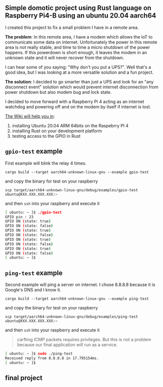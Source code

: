 ## Simple domotic project using Rust language on Raspberry Pi4-B using an ubuntu 20.04 aarch64

I created this project to fix a small problem I have in a remote area.

**The problem**: In this remote area, I have a modem which allows the IoT to communicate some data on internet. Unfortunately the power in this remote area is not really stable, and time to time a micro shutdown of the power happens. If this powerdown is short enough, it leaves the modem in an unknown state and it will never recover from the shutdown.

I can hear some of you saying: "Why don't you put a UPS?". Well that's a good idea, but I was looking at a more versatile solution and a fun project.

**The solution**: I decided to go smarter than just a UPS and look for an "any disconnect event" solution which would prevent internet disconnection from power shutdown but also modem bug and lock state.

I decided to move forward with a Raspberry Pi 4 acting as an internet watchdog and powering off and on the modem by itself if internet is lost.

[The Wiki will help you in](https://github.com/padonion/rust-raspberry-pi4-aarch64-domotic/wiki):

1. installing Ubuntu 20.04 ARM 64bits on the Raspebrry PI 4
2. installing Rust on your development platform
3. testing access to the GPIO in Rust

## `gpio-test` example

First example will blink the relay 4 times.

```
cargo build --target aarch64-unknown-linux-gnu --example gpio-test
```

and copy the binary for test on your raspberry

```
scp target/aarch64-unknown-linux-gnu/debug/examples/gpio-test ubuntu@XXX.XXX.XXX.XXX:~
```

and then `ssh` into your raspberry and execute it

```bash
[ ubuntu: ~ ]$ ./gpio-test 
GPIO pin : 23
GPIO ON (state: true)
GPIO ON (state: false)
GPIO ON (state: true)
GPIO ON (state: false)
GPIO ON (state: true)
GPIO ON (state: false)
GPIO ON (state: true)
GPIO ON (state: false)
[ ubuntu: ~ ]$ 
```

## `ping-test` example

Second example will ping a server on internet. I chose 8.8.8.8 because it is Google's DNS and I know it.

```
cargo build --target aarch64-unknown-linux-gnu --example ping-test
```

and copy the binary for test on your raspberry

```
scp target/aarch64-unknown-linux-gnu/debug/examples/ping-test ubuntu@XXX.XXX.XXX.XXX:~
```

and then `ssh` into your raspberry and execute it

> carfting ICMP packets requires privileges. But this is not a problem because our final application will run as a service.

```bash
[ ubuntu: ~ ]$ sudo ./ping-test 
Received reply from 8.8.8.8 in 17.795154ms.
[ ubuntu: ~ ]$
```

## final project
